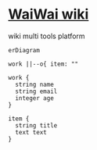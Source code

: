 # [WaiWai wiki](https://waiwai.wiki/)

wiki multi tools platform

```mermaid
erDiagram

work ||--o{ item: ""

work {
  string name
  string email
  integer age
}

item {
  string title
  text text
}
```

